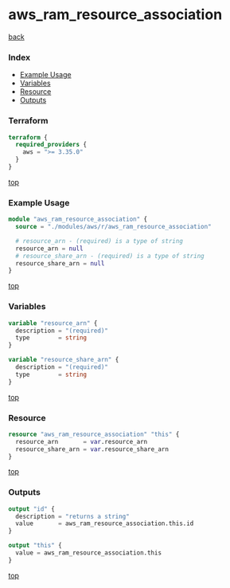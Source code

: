 # aws_ram_resource_association

[back](../aws.md)

### Index

- [Example Usage](#example-usage)
- [Variables](#variables)
- [Resource](#resource)
- [Outputs](#outputs)

### Terraform

```terraform
terraform {
  required_providers {
    aws = ">= 3.35.0"
  }
}
```

[top](#index)

### Example Usage

```terraform
module "aws_ram_resource_association" {
  source = "./modules/aws/r/aws_ram_resource_association"

  # resource_arn - (required) is a type of string
  resource_arn = null
  # resource_share_arn - (required) is a type of string
  resource_share_arn = null
}
```

[top](#index)

### Variables

```terraform
variable "resource_arn" {
  description = "(required)"
  type        = string
}

variable "resource_share_arn" {
  description = "(required)"
  type        = string
}
```

[top](#index)

### Resource

```terraform
resource "aws_ram_resource_association" "this" {
  resource_arn       = var.resource_arn
  resource_share_arn = var.resource_share_arn
}
```

[top](#index)

### Outputs

```terraform
output "id" {
  description = "returns a string"
  value       = aws_ram_resource_association.this.id
}

output "this" {
  value = aws_ram_resource_association.this
}
```

[top](#index)